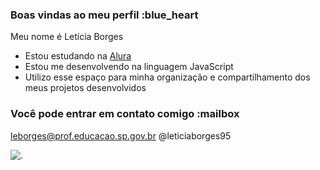 ### Boas vindas ao meu perfil :blue_heart

Meu nome é Letícia Borges

- Estou estudando na [Alura](https://www.alura.com.br)
- Estou me desenvolvendo na linguagem JavaScript
- Utilizo esse espaço para minha organização e compartilhamento dos meus projetos desenvolvidos

### Você pode entrar em contato comigo :mailbox

leborges@prof.educacao.sp.gov.br
@leticiaborges95

![.](https://media1.tenor.com/m/0J_tmuUnUd0AAAAC/finger-hearts-jungkook-heart.gif)
